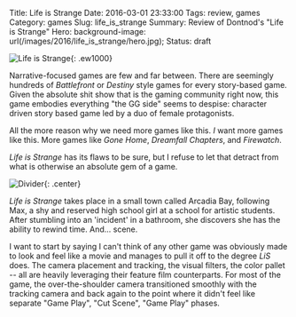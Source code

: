 Title: Life is Strange
Date: 2016-03-01 23:33:00
Tags: review, games
Category: games
Slug: life_is_strange
Summary: Review of Dontnod's "Life is Strange"
Hero: background-image: url(/images/2016/life_is_strange/hero.jpg);
Status: draft

![Life is Strange]({filename}/images/2016/life_is_strange/title.jpg){: .ew1000}

Narrative-focused games are few and far between. There are seemingly hundreds of *Battlefront* or *Destiny* style games for every story-based game. Given the absolute shit show that is the gaming community right now, this game embodies everything "the GG side" seems to despise: character driven story based game led by a duo of female protagonists.

All the more reason why we need more games like this. *I* want more games like this. More games like *Gone Home*, *Dreamfall Chapters*, and *Firewatch*.

*Life is Strange* has its flaws to be sure, but I refuse to let that detract from what is otherwise an absolute gem of a game.

![Divider]({filename}/images/dividers/heartbeat_half.png){: .center}

*Life is Strange* takes place in a small town called Arcadia Bay, following Max, a shy and reserved high school girl at a school for artistic students. After stumbling into an 'incident' in a bathroom, she discovers she has the ability to rewind time. And... scene.

I want to start by saying I can't think of any other game was obviously made to look and feel like a movie and manages to pull it off to the degree *LiS* does. The camera placement and tracking, the visual filters, the color pallet -- all are heavily leveraging their feature film counterparts. For most of the game, the over-the-shoulder camera transitioned smoothly with the tracking camera and back again to the point where it didn't feel like separate "Game Play", "Cut Scene", "Game Play" phases. 
